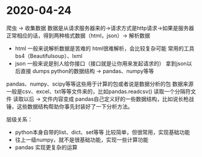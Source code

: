 # 2020-04-24

爬虫 -> 收集数据 
数据是从请求服务器来的->请求方式是http请求->如果是服务器正常相应的话，得到两种格式数据（html，json）-> 解析数据

- html 一般来说解析数据是苦难的 html很难解析，会比较复杂可能 常用的工具 bs4（Beautifulsoup）、lxml
- json 一般来说是别人给你接口（接口就是让你用来发起请求的） 拿到json以后直接 dumps python的数据结构 -> pandas、numpy等等

pandas、numpy、scipy等等这些用于计算的包或者说是数据分析的包
数据来源一般是csv、excel、txt等等文件来的，比如pandas.readcsv() 读取一个分隔符文件
读取以后 -> 文件内容变成 pandas自己定义好的一些数据结构，比如说长枪战锤，这些数据结构帮助你事先封装好了一下分析方法。


层级关系：
- python本身自带的list、dict、set等等 比较简单，但很常用，实现基础功能
- 往上一级numpy，就不是很基础功能，实现一些计算功能
- pandas 实现更复杂的运算
